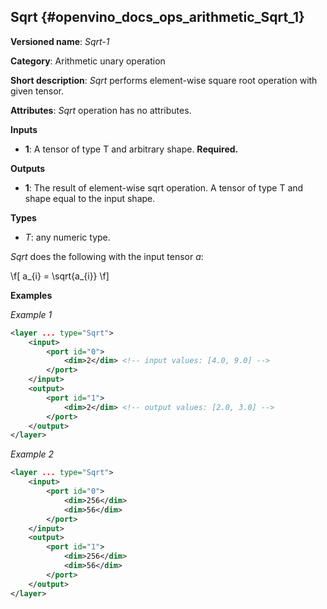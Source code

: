 ## Sqrt <a name="Sqrt"></a> {#openvino_docs_ops_arithmetic_Sqrt_1}

**Versioned name**: *Sqrt-1*

**Category**: Arithmetic unary operation

**Short description**: *Sqrt* performs element-wise square root operation with given tensor.

**Attributes**: *Sqrt* operation has no attributes.

**Inputs**

* **1**: A tensor of type T and arbitrary shape. **Required.**

**Outputs**

* **1**: The result of element-wise sqrt operation. A tensor of type T and shape equal to the input shape.

**Types**

* *T*: any numeric type.

*Sqrt* does the following with the input tensor *a*:

\f[
a_{i} = \sqrt{a_{i}}
\f]

**Examples**

*Example 1*

```xml
<layer ... type="Sqrt">
    <input>
        <port id="0">
            <dim>2</dim> <!-- input values: [4.0, 9.0] -->
        </port>
    </input>
    <output>
        <port id="1">
            <dim>2</dim> <!-- output values: [2.0, 3.0] -->
        </port>
    </output>
</layer>
```

*Example 2*

```xml
<layer ... type="Sqrt">
    <input>
        <port id="0">
            <dim>256</dim>
            <dim>56</dim>
        </port>
    </input>
    <output>
        <port id="1">
            <dim>256</dim>
            <dim>56</dim>
        </port>
    </output>
</layer>
```
